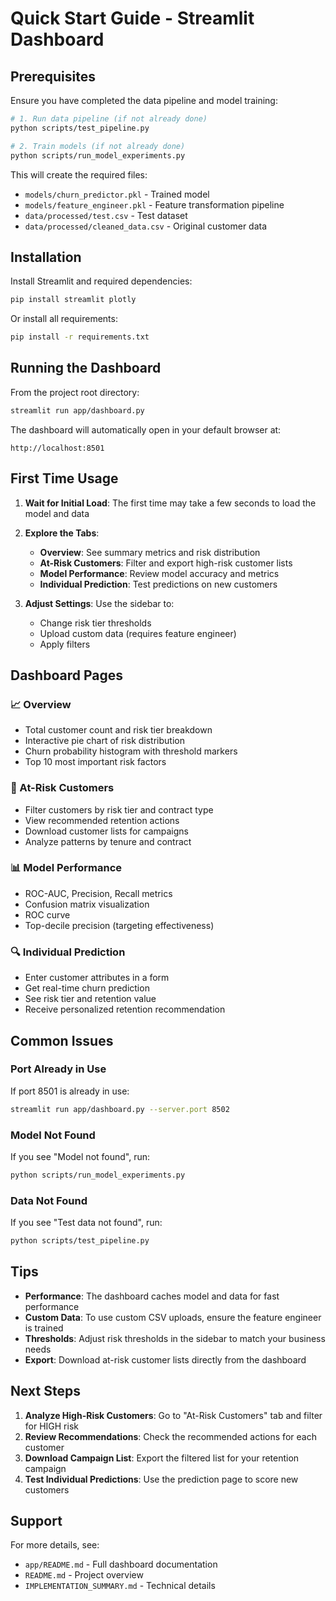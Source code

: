 # Quick Start Guide - Streamlit Dashboard

## Prerequisites

Ensure you have completed the data pipeline and model training:

```bash
# 1. Run data pipeline (if not already done)
python scripts/test_pipeline.py

# 2. Train models (if not already done)
python scripts/run_model_experiments.py
```

This will create the required files:
- `models/churn_predictor.pkl` - Trained model
- `models/feature_engineer.pkl` - Feature transformation pipeline
- `data/processed/test.csv` - Test dataset
- `data/processed/cleaned_data.csv` - Original customer data

## Installation

Install Streamlit and required dependencies:

```bash
pip install streamlit plotly
```

Or install all requirements:

```bash
pip install -r requirements.txt
```

## Running the Dashboard

From the project root directory:

```bash
streamlit run app/dashboard.py
```

The dashboard will automatically open in your default browser at:
```
http://localhost:8501
```

## First Time Usage

1. **Wait for Initial Load**: The first time may take a few seconds to load the model and data
2. **Explore the Tabs**:
   - **Overview**: See summary metrics and risk distribution
   - **At-Risk Customers**: Filter and export high-risk customer lists
   - **Model Performance**: Review model accuracy and metrics
   - **Individual Prediction**: Test predictions on new customers

3. **Adjust Settings**: Use the sidebar to:
   - Change risk tier thresholds
   - Upload custom data (requires feature engineer)
   - Apply filters

## Dashboard Pages

### 📈 Overview
- Total customer count and risk tier breakdown
- Interactive pie chart of risk distribution
- Churn probability histogram with threshold markers
- Top 10 most important risk factors

### 🚨 At-Risk Customers
- Filter customers by risk tier and contract type
- View recommended retention actions
- Download customer lists for campaigns
- Analyze patterns by tenure and contract

### 📊 Model Performance
- ROC-AUC, Precision, Recall metrics
- Confusion matrix visualization
- ROC curve
- Top-decile precision (targeting effectiveness)

### 🔍 Individual Prediction
- Enter customer attributes in a form
- Get real-time churn prediction
- See risk tier and retention value
- Receive personalized retention recommendation

## Common Issues

### Port Already in Use

If port 8501 is already in use:
```bash
streamlit run app/dashboard.py --server.port 8502
```

### Model Not Found

If you see "Model not found", run:
```bash
python scripts/run_model_experiments.py
```

### Data Not Found

If you see "Test data not found", run:
```bash
python scripts/test_pipeline.py
```

## Tips

- **Performance**: The dashboard caches model and data for fast performance
- **Custom Data**: To use custom CSV uploads, ensure the feature engineer is trained
- **Thresholds**: Adjust risk thresholds in the sidebar to match your business needs
- **Export**: Download at-risk customer lists directly from the dashboard

## Next Steps

1. **Analyze High-Risk Customers**: Go to "At-Risk Customers" tab and filter for HIGH risk
2. **Review Recommendations**: Check the recommended actions for each customer
3. **Download Campaign List**: Export the filtered list for your retention campaign
4. **Test Individual Predictions**: Use the prediction page to score new customers

## Support

For more details, see:
- `app/README.md` - Full dashboard documentation
- `README.md` - Project overview
- `IMPLEMENTATION_SUMMARY.md` - Technical details

